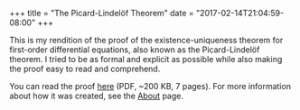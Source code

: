 +++
title = "The Picard-Lindelöf Theorem"
date = "2017-02-14T21:04:59-08:00"
+++

This is my rendition of the proof of the existence-uniqueness theorem
for first-order differential equations, also known as the
Picard-Lindelöf theorem. I tried to be as formal and explicit as
possible while also making the proof easy to read and comprehend.

You can read the proof [here] (PDF, ~200 KB, 7 pages). For more
information about how it was created, see the [About] page.

[here]: /files/PicardLindelofTheorem.pdf
[about]: /posts/about-this-site
